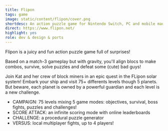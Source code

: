 ```yaml
---
title: Flipon
tags: game
image: static/content/flipon/cover.png
shortdesc: An action puzzle game for Nintendo Switch, PC and mobile made with Aurélien Regard.
direct: https://www.flipon.net/
highlight: yes
role: dev & design & ports
---
```


Flipon is a juicy and fun action puzzle game full of surprises!

Based on a match-3 gameplay but with gravity, you'll align blocs to make combos, survive, solve puzzles and defeat some (cute) bad guys!

Join Kat and her crew of block miners in an epic quest in the FLipon solar system!
Embark your ship and visit 75+ differents levels though 5 planets. But beware, each planet is owned by a powerful guardian and each level is a new challenge.

- CAMPAIGN: 75 levels mixing 5 game modes: objectives, survival, boss fights, puzzles and challenges!
- SCORE ATTACK: an infinite scoring mode with online leaderboards
- CHALLENGE: a procedural puzzle generator
- VERSUS: local multiplayer fights, up to 4 players!
